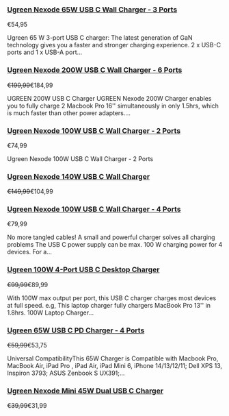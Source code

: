 ### [Ugreen Nexode 65W USB C Wall Charger - 3 Ports](/products/ugreen-nexode-65w-usb-c-wall-charger-3-ports) ###

€54,95

Ugreen 65 W 3-port USB C charger: The latest generation of GaN technology gives you a faster and stronger charging experience. 2 x USB-C ports and 1 x USB-A port...

### [Ugreen Nexode 200W USB C Wall Charger - 6 Ports](/products/ugreen-nexode-200w-usb-c-desktop-charger) ###

~~€199,99~~€184,99

UGREEN 200W USB C Charger UGREEN Nexode 200W Charger enables you to fully charge 2 Macbook Pro 16'' simultaneously in only 1.5hrs, which is much faster than other power adapters....

### [Ugreen Nexode 100W USB C Wall Charger - 2 Ports](/products/ugreen-nexode-100w-usb-c-wall-charger-2-ports) ###

€74,99

Ugreen Nexode 100W USB C Wall Charger - 2 Ports

### [Ugreen Nexode 140W USB C Wall Charger](/products/ugreen-nexode-140w-usb-c-wall-charger) ###

~~€149,99~~€104,99

### [Ugreen Nexode 100W USB C Wall Charger - 4 Ports](/products/ugreen-nexode-100w-usb-c-wall-charger) ###

€79,99

No more tangled cables! A small and powerful charger solves all charging problems The USB C power supply can be max. 100 W charging power for 4 devices. For a...

### [Ugreen 100W 4-Port USB C Desktop Charger](/products/ugreen-100w-usb-c-desktop-charger) ###

~~€99,99~~€89,99

With 100W max output per port, this USB C charger charges most devices at full speed. e.g, This laptop charger fully chargers MacBook Pro 13'' in 1.8hrs. 100W Laptop Charger...

### [Ugreen 65W USB C PD Charger - 4 Ports](/products/ugreen-65w-usb-c-pd-charger-4-ports) ###

~~€59,99~~€53,75

Universal CompatibilityThis 65W Charger is Compatible with Macbook Pro, MacBook Air, iPad Pro , iPad Air, iPad Mini 6, iPhone 14/13/12/11; Dell XPS 13, Inspiron 3793; ASUS Zenbook S UX391;...

### [Ugreen Nexode Mini 45W Dual USB C Charger](/products/ugreen-nexode-mini-45w-dual-usb-c-charger) ###

~~€39,99~~€31,99
